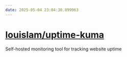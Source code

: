 ```yaml
---
date: 2025-05-04 23:04:30.899963
---
```


# [louislam/uptime-kuma](https://github.com/louislam/uptime-kuma)

Self-hosted monitoring tool for tracking website uptime
